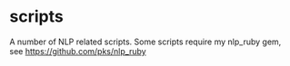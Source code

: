 scripts
=======

A number of NLP related scripts.
Some scripts require my nlp_ruby gem,
see https://github.com/pks/nlp_ruby

